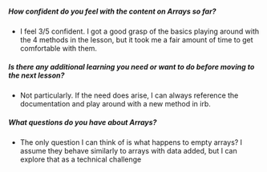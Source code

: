 ##### How confident do you feel with the content on Arrays so far?

* I feel 3/5 confident. I got a good grasp of the basics playing around with the 4 methods in the lesson, but it took me a fair amount of time to get comfortable with them.

##### Is there any additional learning you need or want to do before moving to the next lesson?

* Not particularly. If the need does arise, I can always reference the documentation and play around with a new method in irb.

##### What questions do you have about Arrays?

* The only question I can think of is what happens to empty arrays? I assume they behave similarly to arrays with data added, but I can explore that as a technical challenge
